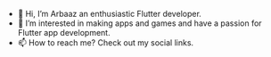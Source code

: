 - 👋 Hi, I’m Arbaaz an enthusiastic Flutter developer.
- 👀 I’m interested in making apps and games and have a passion for Flutter app development.
- 📫 How to reach me? Check out my social links.
<!-- - 🌱 I’m currently learning ... -->
<!-- - 💞️ I’m looking to collaborate on ... -->

<!---
arbaazaj/arbaazaj is a ✨ special ✨ repository because its `README.md` (this file) appears on your GitHub profile.
You can click the Preview link to take a look at your changes.
--->
